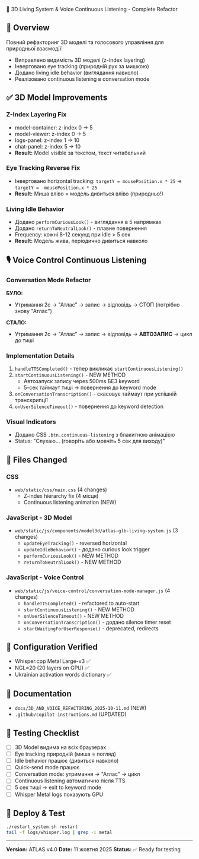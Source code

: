 🎨 3D Living System & Voice Continuous Listening - Complete Refactor

## 🎯 Overview
Повний рефакторинг 3D моделі та голосового управління для природньої взаємодії:
- Виправлено видимість 3D моделі (z-index layering)
- Інвертовано eye tracking (природній рух за мишкою)
- Додано living idle behavior (виглядання навколо)
- Реалізовано continuous listening в conversation mode

## ✅ 3D Model Improvements

### Z-Index Layering Fix
- model-container: z-index 0 → 5
- model-viewer: z-index 0 → 5
- logs-panel: z-index 1 → 10
- chat-panel: z-index 5 → 10
- **Result:** Model visible за текстом, текст читабельний

### Eye Tracking Reverse Fix
- Інвертовано horizontal tracking: `targetY = mousePosition.x * 25` → `targetY = -mousePosition.x * 25`
- **Result:** Миша вліво = модель дивиться вліво (природньо!)

### Living Idle Behavior
- Додано `performCuriousLook()` - виглядання в 5 напрямках
- Додано `returnToNeutralLook()` - плавне повернення
- Frequency: кожні 8-12 секунд при idle > 5 сек
- **Result:** Модель жива, періодично дивиться навколо

## 🎙️ Voice Control Continuous Listening

### Conversation Mode Refactor
**БУЛО:**
- Утримання 2с → "Атлас" → запис → відповідь → СТОП (потрібно знову "Атлас")

**СТАЛО:**
- Утримання 2с → "Атлас" → запис → відповідь → **АВТОЗАПИС** → цикл до тиші

### Implementation Details
1. `handleTTSCompleted()` - тепер викликає `startContinuousListening()`
2. `startContinuousListening()` - NEW METHOD
   - Автозапуск запису через 500ms БЕЗ keyword
   - 5-сек таймаут тиші → повернення до keyword mode
3. `onConversationTranscription()` - скасовує таймаут при успішній транскрипції
4. `onUserSilenceTimeout()` - повернення до keyword detection

### Visual Indicators
- Додано CSS `.btn.continuous-listening` з блакитною анімацією
- Status: "Слухаю... (говоріть або мовчіть 5 сек для виходу)"

## 📝 Files Changed

### CSS
- `web/static/css/main.css` (4 changes)
  - Z-index hierarchy fix (4 місця)
  - Continuous listening animation (NEW)

### JavaScript - 3D Model
- `web/static/js/components/model3d/atlas-glb-living-system.js` (3 changes)
  - `updateEyeTracking()` - reversed horizontal
  - `updateIdleBehavior()` - додано curious look trigger
  - `performCuriousLook()` - NEW METHOD
  - `returnToNeutralLook()` - NEW METHOD

### JavaScript - Voice Control
- `web/static/js/voice-control/conversation-mode-manager.js` (4 changes)
  - `handleTTSCompleted()` - refactored to auto-start
  - `startContinuousListening()` - NEW METHOD
  - `onUserSilenceTimeout()` - NEW METHOD
  - `onConversationTranscription()` - додано silence timer reset
  - `startWaitingForUserResponse()` - deprecated, redirects

## 🔧 Configuration Verified
- Whisper.cpp Metal Large-v3 ✅
- NGL=20 (20 layers on GPU) ✅
- Ukrainian activation words dictionary ✅

## 📖 Documentation
- `docs/3D_AND_VOICE_REFACTORING_2025-10-11.md` (NEW)
- `.github/copilot-instructions.md` (UPDATED)

## 🧪 Testing Checklist
- [ ] 3D Model видима на всіх браузерах
- [ ] Eye tracking природній (миша = погляд)
- [ ] Idle behavior працює (дивиться навколо)
- [ ] Quick-send mode працює
- [ ] Conversation mode: утримання → "Атлас" → цикл
- [ ] Continuous listening автоматично після TTS
- [ ] 5 сек тиші → exit to keyword mode
- [ ] Whisper Metal logs показують GPU

## 🚀 Deploy & Test
```bash
./restart_system.sh restart
tail -f logs/whisper.log | grep -i metal
```

---
**Version:** ATLAS v4.0
**Date:** 11 жовтня 2025
**Status:** ✅ Ready for testing
